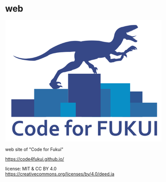 # web

![](code4fukui_logo.png)

web site of "Code for Fukui"

https://code4fukui.github.io/

license: MIT & CC BY 4.0\
https://creativecommons.org/licenses/by/4.0/deed.ja

